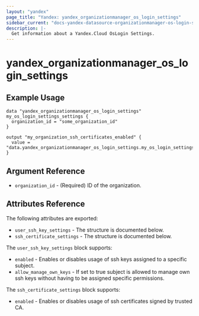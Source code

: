 ```yaml
---
layout: "yandex"
page_title: "Yandex: yandex_organizationmanager_os_login_settings"
sidebar_current: "docs-yandex-datasource-organizationmanager-os-login-settings"
description: |-
  Get information about a Yandex.Cloud OsLogin Settings.
---
```


# yandex\_organizationmanager\_os\_login\_settings

## Example Usage

```hcl
data "yandex_organizationmanager_os_login_settings" my_os_login_settings_settings {
  organization_id = "some_organization_id"
}

output "my_organization_ssh_certificates_enabled" {
  value = "data.yandex_organizationmanager_os_login_settings.my_os_login_settings.ssh_certificate_settings.0.enabled"
}
```

## Argument Reference

* `organization_id` - (Required) ID of the organization.

## Attributes Reference

The following attributes are exported:

* `user_ssh_key_settings` - The structure is documented below.
* `ssh_certificate_settings` - The structure is documented below.

The `user_ssh_key_settings` block supports:
* `enabled` - Enables or disables usage of ssh keys assigned to a specific subject.
* `allow_manage_own_keys` - If set to true subject is allowed to manage own ssh keys without having to be assigned specific permissions.

The `ssh_certificate_settings` block supports:
* `enabled` - Enables or disables usage of ssh certificates signed by trusted CA.
